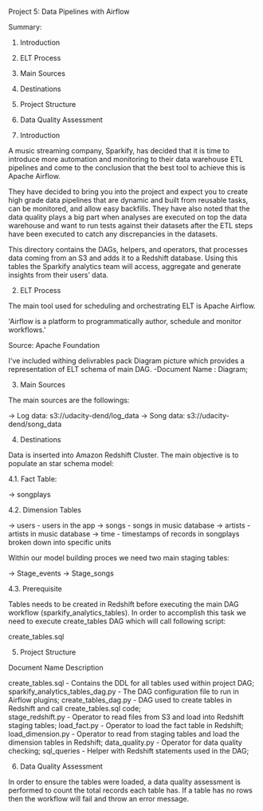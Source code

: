 Project 5: Data Pipelines with Airflow

Summary:

1. Introduction
2. ELT Process
3. Main Sources
4. Destinations
5. Project Structure
6. Data Quality Assessment


1. Introduction

A music streaming company, Sparkify, has decided that it is time to introduce more automation and monitoring to their data warehouse ETL pipelines and come to the conclusion that the best tool to achieve this is Apache Airflow.

They have decided to bring you into the project and expect you to create high grade data pipelines that are dynamic and built from reusable tasks, can be monitored, and allow easy backfills. They have also noted that the data quality plays a big part when analyses are executed on top the data warehouse and want to run tests against their datasets after the ETL steps have been executed to catch any discrepancies in the datasets.

This directory contains the DAGs, helpers, and operators, that processes data coming from an S3 and adds it to a Redshift database. Using this tables the Sparkify analytics team will access, aggregate and generate insights from their users’ data.



2. ELT Process

The main tool used for scheduling and orchestrating ELT is Apache Airflow.

'Airflow is a platform to programmatically author, schedule and monitor workflows.'

Source: Apache Foundation

I've included withing delivrables pack Diagram picture which provides a representation of ELT schema of main DAG.
    -Document Name : Diagram;
    


3. Main Sources

The main sources are the followings:

-> Log data: s3://udacity-dend/log_data
-> Song data: s3://udacity-dend/song_data



4. Destinations

Data is inserted into Amazon Redshift Cluster. The main objective is to populate an star schema model:

4.1. Fact Table:

->  songplays


4.2. Dimension Tables

->  users - users in the app
->  songs - songs in music database
->  artists - artists in music database
->  time - timestamps of records in songplays broken down into specific units


Within our model building proces we need two main staging tables:

->  Stage_events
->  Stage_songs


4.3.  Prerequisite

Tables needs to be created in Redshift before executing the main DAG workflow (sparkify_analytics_tables). In order to accomplish this task we need to execute create_tables  DAG which will call following script:

create_tables.sql



5. Project Structure

Document Name                     Description

create_tables.sql                -     Contains the DDL for all tables used within project DAG;
sparkify_analytics_tables_dag.py -     The DAG configuration file to run in Airflow plugins;
create_tables_dag.py             -     DAG used to create tables in Redshift and call create_tables.sql code;          
stage_redshift.py                -     Operator to read files from S3 and load into Redshift staging tables;
load_fact.py                     -     Operator to load the fact table in Redshift;
load_dimension.py                -     Operator to read from staging tables and load the dimension tables in Redshift;
data_quality.py                  -     Operator for data quality checking;
sql_queries                      -     Helper with Redshift statements used in the DAG;


6. Data Quality Assessment

In order to ensure the tables were loaded, a data quality assessment is performed to count the total records each table has. If a table has no rows then the workflow will fail and throw an error message.